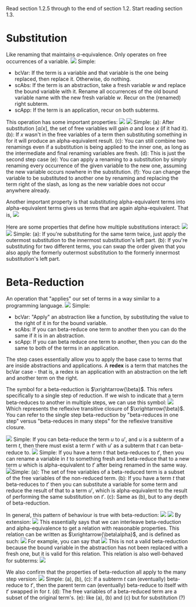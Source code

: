 Read section 1.2.5 through to the end of section 1.2. Start reading section 1.3.

# Substitution
Like renaming that maintains $\alpha$-equivalence. Only operates on free occurrences of a variable.
![](Pasted%20image%2020231010133809.png)
Simple: 
- bcVar: If the term is a variable and that variable is the one being replaced, then replace it. Otherwise, do nothing.
- scAbs: If the term is an abstraction, take a fresh variable $w$ and replace the bound variable with it. Rename all occurrences of the old bound variable name with the new fresh variable $w$. Recur on the (renamed) right subterm.
- scApp: If the term is an application, recur on both subterms.

This operation has some important properties:
![](Pasted%20image%2020231010134848.png)
![](Pasted%20image%2020231010134859.png)
Simple:
(a): After substitution $[a/x]$, the set of free variables will gain $a$ and lose $x$ (if it had it).
(b): If $x$ wasn't in the free variables of a term then substituting something in for it will produce an alpha-equivalent result.
(c): You can still combine two renamings even if a substitution is being applied to the inner one, as long as the intermediate and final renaming variables are fresh.
(d): This is just the second step case
(e): You can apply a renaming to a substitution by simply renaming every occurrence of the given variable to the new one, assuming the new variable occurs nowhere in the substitution.
(f): You can change the variable to be substituted to another one by renaming and replacing the term right of the slash, as long as the new variable does not occur anywhere already.

Another important property is that substituting alpha-equivalent terms into alpha-equivalent terms gives us terms that are again alpha-equivalent. That is,
![](Pasted%20image%2020231010140741.png)

Here are some properties that define how multiple substitutions interact:
![](Pasted%20image%2020231010141437.png)
![](Pasted%20image%2020231010141446.png)
Simple:
(a): If you're substituting for the same term twice, just apply the outermost substitution to the innermost substitution's left part.
(b): If you're substituting for two different terms, you can swap the order given that you also apply the formerly outermost substitution to the formerly innermost substitution's left part.

# Beta-Reduction
An operation that "applies" our set of terms in a way similar to a programming language.
![](Pasted%20image%2020231010145027.png)
Simple:
- bcVar: "Apply" an abstraction like a function, by substituting the value to the right of it in for the bound variable.
- scAbs: If you can beta-reduce one term to another then you can do the same if it is in an abstraction.
- scApp: If you can beta reduce one term to another, then you can do the same to both of the terms in an application.

The step cases essentially allow you to apply the base case to terms that are inside abstractions and applications.
A **redex** is a term that matches the bcVar case - that is, a redex is an application with an abstraction on the left and another term on the right.

The symbol for a beta-reduction is $\xrightarrow{\beta}$. This refers specifically to a single step of reduction.
If we wish to indicate that a term beta-reduces to another in multiple steps, we can use this symbol:
![](Pasted%20image%2020231010150008.png)
Which represents the reflexive transitive closure of $\xrightarrow{\beta}$.
You can refer to the single step beta-reduction by "beta-reduces in one step" versus "beta-reduces in many steps" for the reflexive transitive closure.

![](Pasted%20image%2020231010151649.png)
Simple: If you can beta-reduce the term $u$ to $u'$, and $u$ is a subterm of a term $t$, then there must exist a term $t'$ with $u'$ as a subterm that $t$ can beta-reduce to.
![](Pasted%20image%2020231010152212.png)
Simple: If you have a term $t$ that beta-reduces to $t'$, then you can rename a variable in $t$ to something fresh and beta-reduce that to a new term $u$ which is alpha-equivalent to $t'$ after being renamed in the same way.
![](Pasted%20image%2020231010152837.png)Simple: 
(a): The set of free variables of a beta-reduced term is a subset of the free variables of the non-reduced term.
(b): If you have a term $t$ that beta-reduces to $t'$ then you can substitute a variable for some term and reduce the result of that to a term $u'$, which is alpha-equivalent to the result of performing the same substitution on $t'$.
(c): Same as (b), but to any depth of beta-reduction.

In general, this pattern of behaviour is true with beta-reduction:
![](Pasted%20image%2020231010154542.png)
![](Pasted%20image%2020231010154602.png)
By extension:
![](Pasted%20image%2020231011105131.png)
This essentially says that we can interleave beta-reduction and alpha-equivalence to get a relation with reasonable properties. This relation can be written as $\xrightarrow{\beta\alpha}$, and is defined as such:
![](Pasted%20image%2020231011105249.png)
For example, you can say that
![](Pasted%20image%2020231011111358.png)
This is not a valid beta-reduction because the bound variable in the abstraction has not been replaced with a fresh one, but it is valid for this relation.
This relation is also well-behaved for subterms:
![](Pasted%20image%2020231011111547.png)

We also confirm that the properties of beta-reduction all apply to the many step version:
![](Pasted%20image%2020231011111857.png)
Simple:
(a), (b), (c): If a subterm $t$ can (eventually) beta-reduce to $t'$, then the parent term can (eventually) beta-reduce to itself with $t'$ swapped in for $t$.
(d): The free variables of a beta-reduced term are a subset of the original term's.
(e): like (a), (b) and (c) but for substitution (?)

